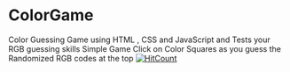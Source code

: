 # ColorGame
Color Guessing Game using  HTML , CSS and JavaScript and Tests your RGB guessing skills 
Simple Game 
Click on Color Squares as you guess the Randomized RGB codes at the top
[![HitCount](http://hits.dwyl.io/The-King-in-the-North/ColorGame.svg)](http://hits.dwyl.io/The-King-in-the-North/ColorGame)
